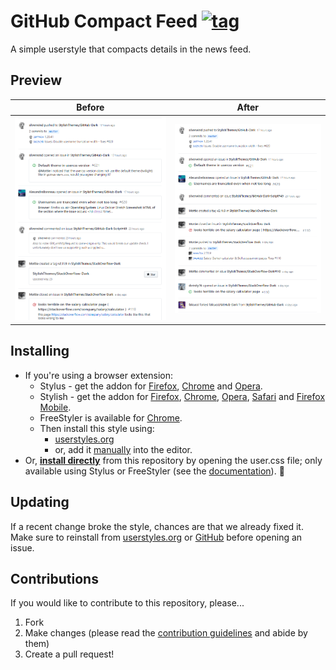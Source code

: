 # GitHub Compact Feed [![tag](https://img.shields.io/github/tag/StylishThemes/GitHub-Compact-Feed.svg)](https://github.com/StylishThemes/GitHub-Compact-Feed/tags)

A simple userstyle that compacts details in the news feed.

## Preview

| Before | After |
|:------:|:-----:|
| ![](./images/dashboard-before.png) | ![](./images/dashboard-after.png) |

## Installing

* If you're using a browser extension:
  * Stylus - get the addon for [Firefox](https://addons.mozilla.org/en-US/firefox/addon/styl-us/), [Chrome](https://chrome.google.com/webstore/detail/stylus/clngdbkpkpeebahjckkjfobafhncgmne) and [Opera](https://addons.opera.com/en-gb/extensions/details/stylus/).
  * Stylish - get the addon for [Firefox](https://addons.mozilla.org/en-US/firefox/addon/2108/), [Chrome](https://chrome.google.com/extensions/detail/fjnbnpbmkenffdnngjfgmeleoegfcffe), [Opera](https://addons.opera.com/en/extensions/details/stylish/), [Safari](http://sobolev.us/stylish/) and [Firefox Mobile](https://addons.mozilla.org/en-US/firefox/addon/2108/).
  * FreeStyler is available for [Chrome](https://chrome.google.com/webstore/detail/freestyler/hihigldmabkodfpehkgdemjklmaebmca).<br>
  * Then install this style using:
    * [userstyles.org](https://userstyles.org/styles/160435/github-compact-feed)
    * or, add it [manually](https://github.com/StylishThemes/GitHub-Compact-Feed/blob/master/github-compact-feed.user.css) into the editor.
* Or, **[install directly](https://raw.githubusercontent.com/StylishThemes/Github-Compact-Feed/master/github-compact-feed.user.css)** from this repository by opening the user.css file; only available using Stylus or FreeStyler (see the [documentation](https://github.com/openstyles/stylus/wiki/Usercss)). :tada:

## Updating

If a recent change broke the style, chances are that we already fixed it. Make sure to reinstall from [userstyles.org](https://userstyles.org/styles/160435/github-compact-feed) or [GitHub](https://github.com/StylishThemes/Github-Compact-Feed/raw/master/github-compact-feed.user.css) before opening an issue.

## Contributions

If you would like to contribute to this repository, please...

1. Fork
2. Make changes (please read the [contribution guidelines](./.github/CONTRIBUTING.md) and abide by them)
3. Create a pull request!
